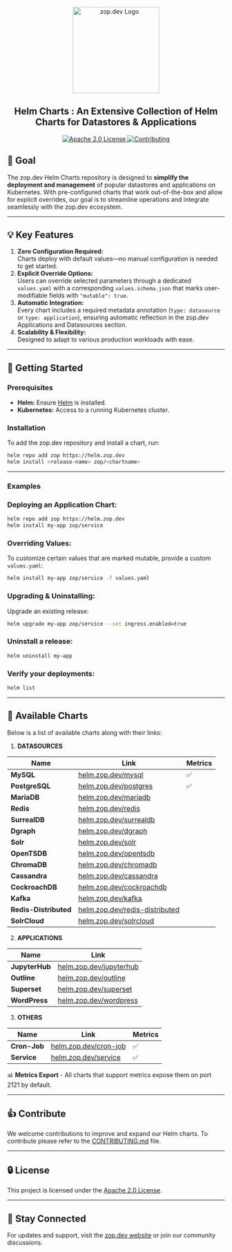 <p align="center">
  <img src="https://zop.dev/resources/cdn/newsletter/zopdev-transparent-logo.png" alt="zop.dev Logo" width="200">
</p>

<h2 align="center">Helm Charts : An Extensive Collection of Helm Charts for Datastores & Applications</h2>

<p align="center">
  <a href="./LICENSE">
    <img src="https://img.shields.io/badge/License-Apache_2.0-blue?style=for-the-badge" alt="Apache 2.0 License">
  </a>
  <a href="./CONTRIBUTING.md">
    <img src="https://img.shields.io/badge/Contribute-Guide-orange?style=for-the-badge" alt="Contributing">
  </a>
</p>

## 🎯 **Goal**

The zop.dev Helm Charts repository is designed to **simplify the deployment and management** of popular datastores and applications on Kubernetes. With pre-configured charts that work out-of-the-box and allow for explicit overrides, our goal is to streamline operations and integrate seamlessly with the zop.dev ecosystem.

---

## 💡 **Key Features**

1. **Zero Configuration Required:**  
   Charts deploy with default values—no manual configuration is needed to get started.
2. **Explicit Override Options:**  
   Users can override selected parameters through a dedicated `values.yaml` with a corresponding `values.schema.json` that marks user-modifiable fields with `"mutable": true`.
3. **Automatic Integration:**  
   Every chart includes a required metadata annotation (`type: datasource` or `type: application`), ensuring automatic reflection in the zop.dev Applications and Datasources section.
4. **Scalability & Flexibility:**  
   Designed to adapt to various production workloads with ease.

---

## 🚀 **Getting Started**

### **Prerequisites**
- **Helm:** Ensure [Helm](https://helm.sh/docs/intro/install/) is installed.
- **Kubernetes:** Access to a running Kubernetes cluster.

### **Installation**

To add the zop.dev repository and install a chart, run:

```bash
helm repo add zop https://helm.zop.dev
helm install <release-name> zop/<chartname>
```

---

### **Examples**

### **Deploying an Application Chart:**

  ```bash
  helm repo add zop https://helm.zop.dev
  helm install my-app zop/service
  ```

### **Overriding Values:**

  To customize certain values that are marked mutable, provide a custom `values.yaml`:

  ```bash
  helm install my-app zop/service -f values.yaml
  ```

### **Upgrading & Uninstalling:**

  Upgrade an existing release:

  ```bash
  helm upgrade my-app zop/service --set ingress.enabled=true
  ```

###  Uninstall a release:

  ```bash
  helm uninstall my-app
  ```

###  Verify your deployments:

  ```bash
  helm list
  ```

---


## 📂 **Available Charts**

Below is a list of available charts along with their links:

1. **DATASOURCES**

| **Name**              | **Link**                                                                 | **Metrics** |
|-----------------------|--------------------------------------------------------------------------|-------------|
| **MySQL**             | [helm.zop.dev/mysql](https://helm.zop.dev/mysql)                         | ✅           |
| **PostgreSQL**        | [helm.zop.dev/postgres](https://helm.zop.dev/postgres)                   | ✅           |
| **MariaDB**           | [helm.zop.dev/mariadb](https://helm.zop.dev/mariadb)                     |             |
| **Redis**             | [helm.zop.dev/redis](https://helm.zop.dev/redis)                         |             |
| **SurrealDB**         | [helm.zop.dev/surrealdb](https://helm.zop.dev/surrealdb)                 |             |
| **Dgraph**            | [helm.zop.dev/dgraph](https://helm.zop.dev/dgraph)                       |             |
| **Solr**              | [helm.zop.dev/solr](https://helm.zop.dev/solr)                           |             |
| **OpenTSDB**          | [helm.zop.dev/opentsdb](https://helm.zop.dev/opentsdb)                   |             |
| **ChromaDB**          | [helm.zop.dev/chromadb](https://helm.zop.dev/chromadb)                   |             |
| **Cassandra**         | [helm.zop.dev/cassandra](https://helm.zop.dev/cassandra)                 |             |
| **CockroachDB**       | [helm.zop.dev/cockroachdb](https://helm.zop.dev/cockroachdb)             |             |
| **Kafka**             | [helm.zop.dev/kafka](https://helm.zop.dev/kafka)                         |             |
| **Redis-Distributed** | [helm.zop.dev/redis-distributed](https://helm.zop.dev/redis-distributed) |             |
| **SolrCloud**         | [helm.zop.dev/solrcloud](https://helm.zop.dev/solrcloud)                 |             |


2. **APPLICATIONS**

| **Name**       | **Link**                                                   |
|----------------|------------------------------------------------------------|
| **JupyterHub** | [helm.zop.dev/jupyterhub](https://helm.zop.dev/jupyterhub) |
| **Outline**    | [helm.zop.dev/outline](https://helm.zop.dev/outline)       |
| **Superset**   | [helm.zop.dev/superset](https://helm.zop.dev/superset)     |
| **WordPress**  | [helm.zop.dev/wordpress](https://helm.zop.dev/wordpress)   |


3. **OTHERS**

| **Name**     | **Link**                                               | **Metrics** |
|--------------|--------------------------------------------------------|-------------|
| **Cron-Job** | [helm.zop.dev/cron-job](https://helm.zop.dev/cron-job) | ✅           |
| **Service**  | [helm.zop.dev/service](https://helm.zop.dev/service)   | ✅           |


📊 **Metrics Export** - All charts that support metrics expose them on port 2121 by default.

---

## 👍 **Contribute**

We welcome contributions to improve and expand our Helm charts. To contribute please refer to the [CONTRIBUTING.md](./CONTRIBUTING.md) file.

---

## 🔒 **License**

This project is licensed under the [Apache 2.0 License](./LICENSE).

---

## 📣 **Stay Connected**

For updates and support, visit the [zop.dev website](https://helm.zop.dev) or join our community discussions.